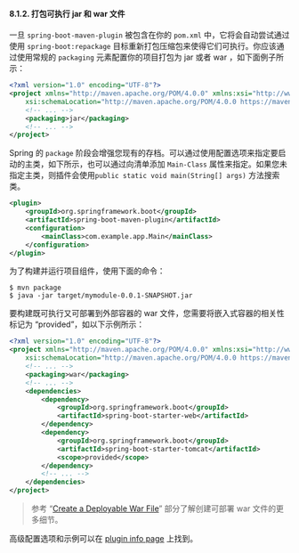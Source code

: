 #### 8.1.2. 打包可执行 jar 和 war 文件

一旦 `spring-boot-maven-plugin` 被包含在你的 `pom.xml` 中，它将会自动尝试通过使用 `spring-boot:repackage` 目标重新打包压缩包来使得它们可执行。你应该通过使用常规的 `packaging` 元素配置你的项目打包为 jar 或者 war ，如下面例子所示：

```xml
<?xml version="1.0" encoding="UTF-8"?>
<project xmlns="http://maven.apache.org/POM/4.0.0" xmlns:xsi="http://www.w3.org/2001/XMLSchema-instance"
    xsi:schemaLocation="http://maven.apache.org/POM/4.0.0 https://maven.apache.org/xsd/maven-4.0.0.xsd">
    <!-- ... -->
    <packaging>jar</packaging>
    <!-- ... -->
</project>
```

Spring 的 `package` 阶段会增强您现有的存档。可以通过使用配置选项来指定要启动的主类，如下所示，也可以通过向清单添加 `Main-Class` 属性来指定。如果您未指定主类，则插件会使用`public static void main(String[] args)` 方法搜索类。

```xml
<plugin>
    <groupId>org.springframework.boot</groupId>
    <artifactId>spring-boot-maven-plugin</artifactId>
    <configuration>
        <mainClass>com.example.app.Main</mainClass>
    </configuration>
</plugin>
```

为了构建并运行项目组件，使用下面的命令：

```
$ mvn package
$ java -jar target/mymodule-0.0.1-SNAPSHOT.jar
```

要构建既可执行又可部署到外部容器的 war 文件，您需要将嵌入式容器的相关性标记为 “provided”，如以下示例所示：

```xml
<?xml version="1.0" encoding="UTF-8"?>
<project xmlns="http://maven.apache.org/POM/4.0.0" xmlns:xsi="http://www.w3.org/2001/XMLSchema-instance"
    xsi:schemaLocation="http://maven.apache.org/POM/4.0.0 https://maven.apache.org/xsd/maven-4.0.0.xsd">
    <!-- ... -->
    <packaging>war</packaging>
    <!-- ... -->
    <dependencies>
        <dependency>
            <groupId>org.springframework.boot</groupId>
            <artifactId>spring-boot-starter-web</artifactId>
        </dependency>
        <dependency>
            <groupId>org.springframework.boot</groupId>
            <artifactId>spring-boot-starter-tomcat</artifactId>
            <scope>provided</scope>
        </dependency>
        <!-- ... -->
    </dependencies>
</project>
```

> 参考 “[Create a Deployable War File](https://docs.spring.io/spring-boot/docs/2.2.2.RELEASE/reference/htmlsingle/#howto-create-a-deployable-war-file)” 部分了解创建可部署 war 文件的更多细节。

高级配置选项和示例可以在 [plugin info page](https://docs.spring.io/spring-boot/docs/2.2.2.RELEASE/maven-plugin/) 上找到。
